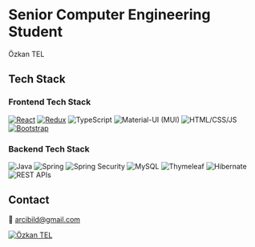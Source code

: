 # Senior Computer Engineering Student
Özkan TEL

## Tech Stack

### Frontend Tech Stack

[![React](https://img.shields.io/badge/-React-blue?style=flat&logo=react&logoColor=white)](https://reactjs.org/)
[![Redux](https://img.shields.io/badge/-Redux-purple?style=flat&logo=redux&logoColor=white)](https://redux.js.org/)
![TypeScript](https://img.shields.io/badge/-TypeScript-0d1b2a?style=flat&logo=typescript&logoColor=white)
![Material-UI (MUI)](https://img.shields.io/badge/-Material_UI-blue?style=flat&logo=material-ui&logoColor=white)
![HTML/CSS/JS](https://img.shields.io/badge/-HTML%2FCSS%2FJS-4CAF50?style=flat&label=%20&logoWidth=0&color=880d1e&logo=codeforces&logoColor=white)
[![Bootstrap](https://img.shields.io/badge/-Bootstrap-563D7C?style=flat&logo=bootstrap&logoColor=white)](https://getbootstrap.com/)


### Backend Tech Stack

![Java](https://img.shields.io/badge/-Java-red?style=flat&logo=java&logoColor=white)
![Spring](https://img.shields.io/badge/Spring-6DB33F?logo=spring&logoColor=white)
![Spring Security](https://img.shields.io/badge/Spring%20Security-1CA19F?style=flat&logo=springsecurity&logoColor=white&color=008080)
![MySQL](https://img.shields.io/badge/-MySQL-blue?style=flat&logo=mysql&logoColor=white)
![Thymeleaf](https://img.shields.io/badge/-Thymeleaf-darkgreen?style=flat&logo=thymeleaf&logoColor=white)
![Hibernate](https://img.shields.io/badge/-Hibernate-orange?style=flat)
![REST APIs](https://img.shields.io/badge/-REST_APIs-green?style=flat)

## Contact

📧 arcibild@gmail.com

[![Özkan TEL](https://img.shields.io/badge/-Özkan_TEL-blue?style=flat&logo=linkedin&logoColor=white)](https://www.linkedin.com/in/ozkantel/)
